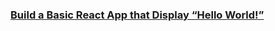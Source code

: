 ### [Build a Basic React App that Display “Hello World!”](https://www.geeksforgeeks.org/build-a-basic-react-app-that-display-hello-world/) 
